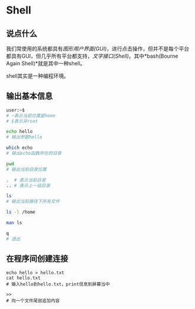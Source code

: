 Shell
===
## 说点什么

我们常使用的系统都具有*图形用户界面(GUI)*，进行点击操作，但并不是每个平台都具有GUI，但几乎所有平台都支持，*文字接口(Shell)*。其中*bash(Bourne Again Shell)*就是其中一种shell。

shell其实是一种编程环境。

## 输出基本信息

```bash
user:~$
# ~表示当前位置是home
# $表示非root

echo hello
# 输出参数hello

which echo
# 输出echo函数所在的目录

pwd
# 输出当前目录位置

.  # 表示当前目录
.. # 表示上一级目录

ls
# 输出当前路径下所有文件

ls -l /home

man ls

q
# 退出
```

## 在程序间创建连接

```shell
echo hello > hello.txt
cat hello.txt
# 输入hello到hello.txt，print信息到屏幕当中

>>
# 向一个文件尾部追加内容
```

